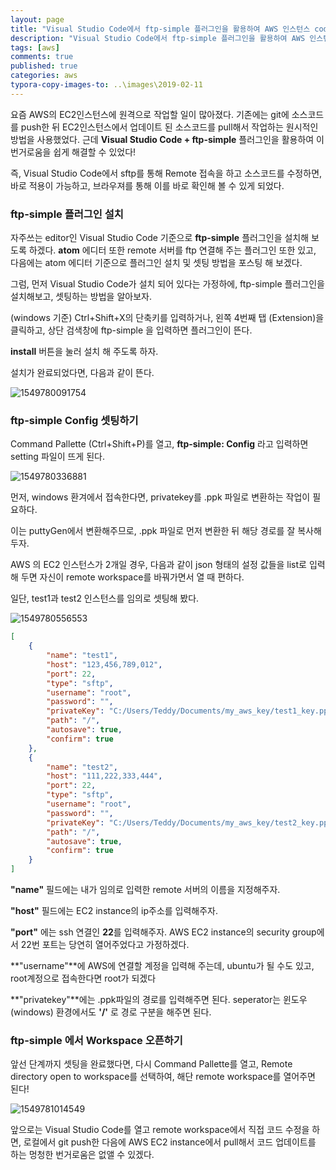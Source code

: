 ```yaml
---
layout: page
title: "Visual Studio Code에서 ftp-simple 플러그인을 활용하여 AWS 인스턴스 code 원격(remote) 작업"
description: "Visual Studio Code에서 ftp-simple 플러그인을 활용하여 AWS 인스턴스 code 원격(remote) 작업하는 방법에 대하여 알아보도록 하겠습니다."
tags: [aws]
comments: true
published: true
categories: aws
typora-copy-images-to: ..\images\2019-02-11
---
```





요즘 AWS의 EC2인스턴스에 원격으로 작업할 일이 많아졌다. 기존에는 git에 소스코드를 push한 뒤 EC2인스턴스에서 업데이트 된 소스코드를 pull해서 작업하는 원시적인 방법을 사용했었다. 근데 **Visual Studio Code + ftp-simple** 플러그인을 활용하여 이 번거로움을 쉽게 해결할 수 있었다! 

즉, Visual Studio Code에서 sftp를 통해 Remote 접속을 하고 소스코드를 수정하면, 바로 적용이 가능하고, 브라우져를 통해 이를 바로 확인해 볼 수 있게 되었다.



### ftp-simple 플러그인 설치



자주쓰는 editor인 Visual Studio Code 기준으로 **ftp-simple** 플러그인을 설치해 보도록 하겠다. **atom** 에디터 또한 remote 서버를 ftp 연결해 주는 플러그인 또한 있고, 다음에는 atom 에디터 기준으로 플러그인 설치 및 셋팅 방법을 포스팅 해 보겠다.

그럼, 먼저 Visual Studio Code가 설치 되어 있다는 가정하에, ftp-simple 플러그인을 설치해보고, 셋팅하는 방법을 알아보자.

(windows 기준) Ctrl+Shift+X의 단축키를 입력하거나, 왼쪽 4번째 탭 (Extension)을 클릭하고, 상단 검색창에 ftp-simple 을 입력하면 플러그인이 뜬다.

**install** 버튼을 눌러 설치 해 주도록 하자.

설치가 완료되었다면, 다음과 같이 뜬다.



![1549780091754]({{site.baseurl}}\images\2019-02-11\1549780091754.png)

 



### ftp-simple Config 셋팅하기



Command Pallette (Ctrl+Shift+P)를 열고, **ftp-simple: Config** 라고 입력하면 setting 파일이 뜨게 된다.



![1549780336881]({{site.baseurl}}\images\2019-02-11\1549780336881.png)



먼저, windows 환겨에서 접속한다면, privatekey를 .ppk 파일로 변환하는 작업이 필요하다. 

이는 puttyGen에서 변환해주므로, .ppk 파일로 먼저 변환한 뒤 해당 경로를 잘 복사해 두자.



AWS 의 EC2 인스턴스가 2개일 경우, 다음과 같이 json 형태의 설정 값들을 list로 입력해 두면 자신이 remote workspace를 바꿔가면서 열 때 편하다. 

일단, test1과 test2 인스턴스를 임의로 셋팅해 봤다.

![1549780556553]({{site.baseurl}}\images\2019-02-11\1549780556553.png)



```json
[
	{
		"name": "test1",
		"host": "123,456,789,012",
		"port": 22,
		"type": "sftp",
		"username": "root",
		"password": "",
		"privateKey": "C:/Users/Teddy/Documents/my_aws_key/test1_key.ppk",
		"path": "/",
		"autosave": true,
		"confirm": true
	},
	{
		"name": "test2",
		"host": "111,222,333,444",
		"port": 22,
		"type": "sftp",
		"username": "root",
		"password": "",
		"privateKey": "C:/Users/Teddy/Documents/my_aws_key/test2_key.ppk",
		"path": "/",
		"autosave": true,
		"confirm": true
	}
]
```



**"name"** 필드에는 내가 임의로 입력한 remote 서버의 이름을 지정해주자.

**"host"** 필드에는 EC2 instance의 ip주소를 입력해주자.

**"port"** 에는 ssh 연결인 **22**를 입력해주자. AWS EC2 instance의 security group에서 22번 포트는 당연히 열어주었다고 가정하겠다.

**"username"**에 AWS에 연결할 계정을 입력해 주는데, ubuntu가 될 수도 있고, root계정으로 접속한다면 root가 되겠다

**"privatekey"**에는 .ppk파일의 경로를 입력해주면 된다. seperator는 윈도우(windows) 환경에서도 **'/'** 로 경로 구분을 해주면 된다.



### ftp-simple 에서 Workspace 오픈하기



앞선 단계까지 셋팅을 완료했다면, 다시 Command Pallette를 열고, Remote directory open to workspace를 선택하여, 해단 remote workspace를 열어주면 된다!



![1549781014549]({{site.baseurl}}\images\2019-02-11\1549781014549.png)



앞으로는 Visual Studio Code를 열고 remote workspace에서 직접 코드 수정을 하면, 로컬에서 git push한 다음에 AWS EC2 instance에서 pull해서 코드 업데이트를 하는 멍청한 번거로움은 없앨 수 있겠다.

